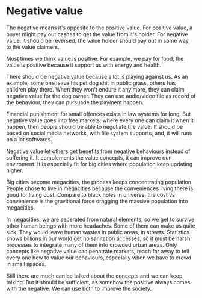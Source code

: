
# Negative value

The negative means it's opposite to the positive value.  For positive value, a
buyer might pay out cashes to get the value from it's holder.  For negative
value, it should be reversed, the value holder should pay out in some way, to
the value claimers.

Most times we think value is positive.  For example, we pay for food, the
value is positive because it support us with energy and health.

There should be negative value because a lot is playing against us.  As an
example, some one leave his pet dog shit in public grass,  others has children
play there.  When they won't endure it any more, they can claim negative value
for the dog owner. They can use audio/video file as record of the behaviour,
they can pursuade the payment happen.

Financial punishment for small offences exists in law systems for long.  But
negative value goes into free markets, where every one can claim it when it
happen, then people should be able to negotiate the value.  It should be based
on social media networks, with file system supports, and, it will runs on a
lot softwares. 

Negative value let others get benefits from negative behaviours instead of
suffering it.  It complements the value concepts, it can improve our
enviroment.  It is especially fit for big cities where population keep
updating higher.

Big cities become megacities, the process keeps concentrating population.
People chose to live in megacities because the conveniences living there is
good for living cost.  Compare to black holes in universe, the cost vs
convenience is the gravitional force dragging the massive population into
megacities.  

In megacities, we are seperated from natural elements, so we get to survive
other human beings with more headaches.  Some of them can make us quite sick.
They would leave human wastes in public areas, in streets.  Statistics shows
billions in our world get no sanitation accesses, so it must be harsh
processes to integrate many of them into crowded urban areas.  Only concepts
like negative value can penatrate markets, reach far away to tell every one
how to value our behaviours, especially when we have to crowd in small spaces.

Still there are much can be talked about the concepts and we can keep talking.
But it should be sufficient,  as somehow the positive always comes with the
negative.  We can use both to improve the society.


<!--
2015 12-22 21:05
vim: set ft=markdown tw=78:
-->
